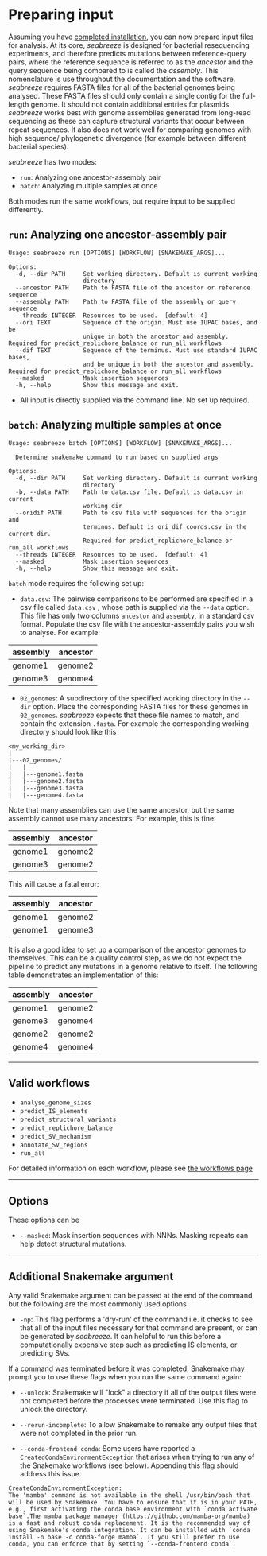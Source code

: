# Preparing input

Assuming you have [completed installation](installation.md), you can now prepare input files for analysis. At its core, _seabreeze_ is designed for bacterial resequencing experiments, and therefore predicts mutations between reference-query pairs, where the reference sequence is referred to as the _ancestor_ and the query sequence being compared to is called the _assembly_. This nomenclature is use throughout the documentation and the software.
_seabreeze_ requires FASTA files for all of the bacterial genomes being analysed. These FASTA files should only contain a single contig for the full-length genome. It should not contain additional entries for plasmids. _seabreeze_ works best with genome assemblies generated from long-read sequencing as these can capture structural variants that occur between repeat sequences. It also does not work well for comparing genomes with high sequence/ phylogenetic divergence (for example between different bacterial species).

_seabreeze_ has two modes: 
- `run`:  Analyzing one ancestor-assembly pair
- `batch`: Analyzing multiple samples at once

Both modes run the same workflows, but require input to be supplied differently. 
## `run`: Analyzing one ancestor-assembly pair

```
Usage: seabreeze run [OPTIONS] [WORKFLOW] [SNAKEMAKE_ARGS]...

Options:
  -d, --dir PATH     Set working directory. Default is current working
                     directory
  --ancestor PATH    Path to FASTA file of the ancestor or reference sequence
  --assembly PATH    Path to FASTA file of the assembly or query sequence
  --threads INTEGER  Resources to be used.  [default: 4]
  --ori TEXT         Sequence of the origin. Must use IUPAC bases, and be
		             unique in both the ancestor and assembly.  Required for predict_replichore_balance or run_all workflows
  --dif TEXT         Sequence of the terminus. Must use standard IUPAC bases,
                     and be unique in both the ancestor and assembly. Required for predict_replichore_balance or run_all workflows
  --masked           Mask insertion sequences
  -h, --help         Show this message and exit.

```

- All input is directly supplied via the command line. No set up required.
## `batch`: Analyzing multiple samples at once

```
Usage: seabreeze batch [OPTIONS] [WORKFLOW] [SNAKEMAKE_ARGS]...

  Determine snakemake command to run based on supplied args

Options:
  -d, --dir PATH     Set working directory. Default is current working
                     directory
  -b, --data PATH    Path to data.csv file. Default is data.csv in current
                     working dir
  --oridif PATH      Path to csv file with sequences for the origin and
                     terminus. Default is ori_dif_coords.csv in the current dir.
                     Required for predict_replichore_balance or run_all workflows
  --threads INTEGER  Resources to be used.  [default: 4]
  --masked           Mask insertion sequences
  -h, --help         Show this message and exit.

```

`batch` mode requires the following set up:

- `data.csv`: The pairwise comparisons to be performed are specified in a csv file called `data.csv` , whose path is supplied via the `--data` option. This file has only two columns `ancestor` and `assembly`, in a standard csv format. Populate the csv file with the ancestor-assembly pairs you wish to analyse. For example:

| assembly | ancestor |
| -------- | -------- |
| genome1  | genome2  |
| genome3  | genome4  |

- `02_genomes`: A subdirectory of the specified working directory in the `--dir` option. Place the corresponding FASTA files for these genomes in `02_genomes`. _seabreeze_ expects that these file names to match, and contain the extension `.fasta`. For example the corresponding working directory should look like this

```
<my_working_dir>
|
|---02_genomes/
|   |
|   |---genome1.fasta
|   |---genome2.fasta
|   |---genome3.fasta
|   |---genome4.fasta
```

Note that many assemblies can use the same ancestor, but the same assembly cannot use many ancestors:
For example, this is fine:
 
| assembly | ancestor |
|-------|-------|
| genome1 | genome2 |
| genome3 | genome2 |

This will cause a fatal error:

| assembly | ancestor |
|--------|-------|
| genome1 | genome2 |
| genome1 | genome3 |

It is also a good idea to set up a comparison of the ancestor genomes to themselves. This can be a quality control step, as we do not expect the pipeline to predict any mutations in a genome relative to itself. The following table demonstrates an implementation of this:

| assembly | ancestor |
| -------- | -------- |
| genome1  | genome2  |
| genome3  | genome4  |
| genome2  | genome2  |
| genome4  | genome4  |

---

## Valid workflows

- `analyse_genome_sizes`
- `predict_IS_elements`
- `predict_structural_variants`
- `predict_replichore_balance`
- `predict_SV_mechanism`
- `annotate_SV_regions`
- `run_all`

For detailed information on each workflow, please see [the workflows page](workflows.md)

---
## Options

These options can be 

- `--masked`: Mask insertion sequences with NNNs. Masking repeats can help detect structural mutations.

---
## Additional Snakemake argument

Any valid Snakemake argument can be passed at the end of the command, but the following are the most commonly used options

- `-np`: This flag performs a 'dry-run' of the command i.e. it checks to see that all of the input files necessary for that command are present, or can be generated by _seabreeze_. It can helpful to run this before a computationally expensive step such as predicting IS elements, or predicting SVs.

If a command was terminated before it was completed, Snakemake may prompt you to use these flags when you run the same command again:

- `--unlock`:  Snakemake will "lock" a directory if all of the output files were not completed before the processes were terminated. Use this flag to unlock the directory.
- `--rerun-incomplete`:  To allow Snakemake to remake any output files that were not completed in the prior run.

- `--conda-frontend conda`: Some users have reported a `CreatedCondaEnvironmentException` that arises when trying to run any of the Snakemake workflows (see below). Appending this flag should address this issue. 

```
CreateCondaEnvironmentException:
The 'mamba' command is not available in the shell /usr/bin/bash that will be used by Snakemake. You have to ensure that it is in your PATH, e.g., first activating the conda base environment with `conda activate base`.The mamba package manager (https://github.com/mamba-org/mamba) is a fast and robust conda replacement. It is the recommended way of using Snakemake's conda integration. It can be installed with `conda install -n base -c conda-forge mamba`. If you still prefer to use conda, you can enforce that by setting `--conda-frontend conda`.
```

